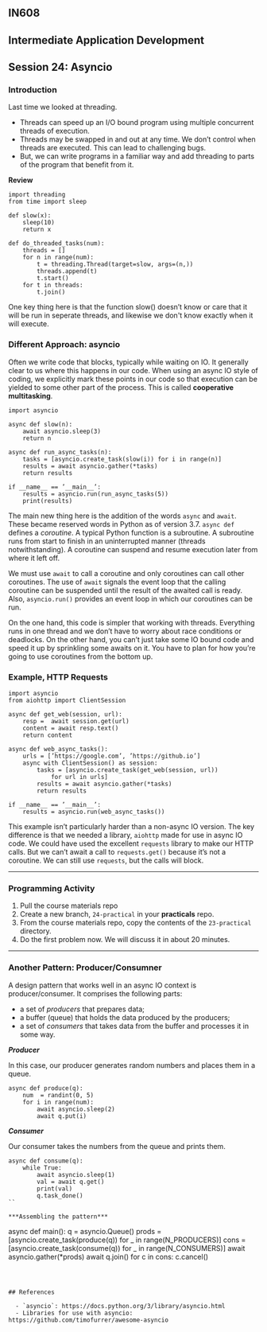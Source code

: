 ## IN608
## Intermediate Application Development

## Session 24:  Asyncio

### Introduction

Last time we looked at threading.
  - Threads can speed up an I/O bound program using multiple concurrent threads of execution.
  - Threads may be swapped in and out at any time. We don’t control when threads are executed. This can lead to challenging bugs.
  - But, we can write programs in a familiar way and add threading to parts of the program that benefit from it.

**Review**
```
import threading
from time import sleep
    
def slow(x):
    sleep(10)
    return x
    
def do_threaded_tasks(num):
    threads = []
    for n in range(num):
        t = threading.Thread(target=slow, args=(n,))
        threads.append(t)
        t.start()
    for t in threads:
        t.join()
```
One key thing here is that the function slow() doesn’t know or care that it will be run in seperate threads, and likewise we don't know exactly when it will execute.

### Different Approach: asyncio

Often we write code that blocks, typically while waiting on IO. It generally clear to us where this happens in our code. When using an async IO style of coding, we explicitly mark these points in our code so that execution can be yielded to some other part of the process. This is called **cooperative multitasking**.

```
import asyncio

async def slow(n):
    await asyncio.sleep(3)
    return n

async def run_async_tasks(n):
    tasks = [asyncio.create_task(slow(i)) for i in range(n)]
    results = await asyncio.gather(*tasks)
    return results

if __name__ == ’__main__’:
    results = asyncio.run(run_async_tasks(5))
    print(results)
```
The main new thing here is the addition of the words `async` and `await`. These became reserved words in Python as of version 3.7. `async def` defines a *coroutine*. A typical Python function is a subroutine. A subroutine runs from start to finish in an uninterrupted manner (threads notwithstanding). A coroutine can suspend and resume execution later from where it left off.

We must use `await` to call a coroutine and only coroutines can call other coroutines. The use of `await` signals the event loop that the calling coroutine can be suspended until the result of the awaited call is ready. Also, `asyncio.run()` provides an event loop in which our coroutines can be run.

On the one hand, this code is simpler that working with threads. Everything runs in one thread and we don’t have to worry about race conditions or deadlocks. On the other hand, you can’t just take some IO bound code and speed it up by sprinkling some awaits on it. You have to plan for how you’re going to use coroutines from the bottom up.

### Example, HTTP Requests

```
import asyncio
from aiohttp import ClientSession

async def get_web(session, url):
    resp =  await session.get(url)
    content = await resp.text()
    return content

async def web_async_tasks():
    urls = [’https://google.com’, ’https://github.io’]
    async with ClientSession() as session:
        tasks = [asyncio.create_task(get_web(session, url))
            for url in urls]
        results = await asyncio.gather(*tasks)
        return results
      
if __name__ == ’__main__’:
    results = asyncio.run(web_async_tasks())
```

This example isn’t particularly harder than a non-async IO version. The key difference is that we needed a library, `aiohttp` made for use in async IO code. We could have used the excellent `requests` library to make our HTTP calls. But we can’t await a call to `requests.get()` because it’s not a coroutine. We can still use `requests`, but the calls will block.


---
### Programming Activity
  1. Pull the course materials repo
  2. Create a new branch, `24-practical` in your **practicals** repo.
  3. From the course materials repo, copy the contents of the `23-practical` directory.
  4. Do the first problem now.  We will discuss it in about 20 minutes.
---

### Another Pattern: Producer/Consumner

A design pattern that works well in an async IO context is producer/consumer. It comprises the following parts:
  - a set of *producers* that prepares data;
  - a buffer (queue) that holds the data produced by the producers;
  - a set of *consumers* that takes data from the buffer and processes it in some way.

***Producer***

In this case, our producer generates random numbers and places them in a queue.

```
async def produce(q):
    num  = randint(0, 5)
    for i in range(num):
        await asyncio.sleep(2)
        await q.put(i)
```

***Consumer***

Our consumer takes the numbers from the queue and prints them.

```
async def consume(q):
    while True:
        await asyncio.sleep(1)
        val = await q.get()
        print(val)
        q.task_done()
``

***Assembling the pattern***

```
async def main():
    q = asyncio.Queue()
    prods = [asyncio.create_task(produce(q))
        for _ in range(N_PRODUCERS)]
    cons = [asyncio.create_task(consume(q))
        for _ in range(N_CONSUMERS)]
    await asyncio.gather(*prods)
    await q.join()
    for c in cons:
        c.cancel()
```



## References

  - `asyncio`: https://docs.python.org/3/library/asyncio.html
  - Libraries for use with asyncio: https://github.com/timofurrer/awesome-asyncio


